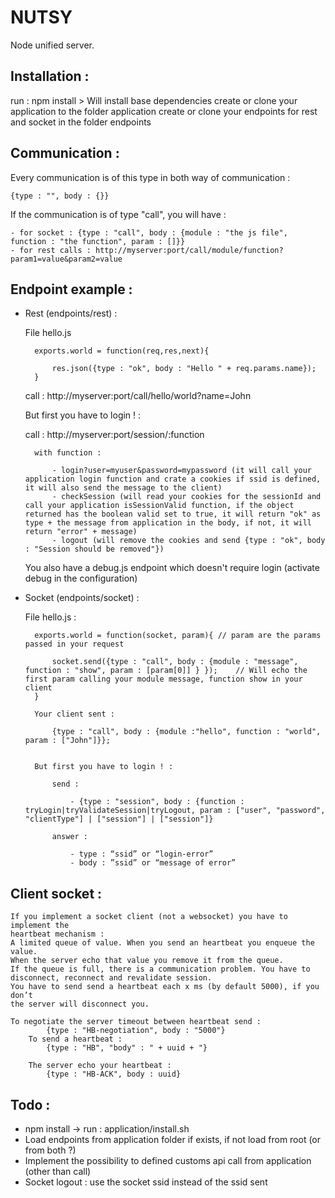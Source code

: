 NUTSY
=====

Node unified server.

Installation :
--------------

run : npm install > Will install base dependencies
create or clone your application to the folder application
create or clone your endpoints for rest and socket in the folder endpoints

Communication :
---------------

Every communication is of this type in both way of communication :

    {type : "", body : {}}

If the communication is of type "call", you will have :

    - for socket : {type : "call", body : {module : "the js file", function : "the function", param : []}}
    - for rest calls : http://myserver:port/call/module/function?param1=value&param2=value

Endpoint example :
------------------

- Rest (endpoints/rest) :

    File hello.js

        exports.world = function(req,res,next){

            res.json({type : "ok", body : "Hello " + req.params.name});
        }

    call : http://myserver:port/call/hello/world?name=John

    But first you have to login ! :

    call : http://myserver:port/session/:function

        with function :

            - login?user=myuser&password=mypassword (it will call your application login function and crate a cookies if ssid is defined, it will also send the message to the client)
            - checkSession (will read your cookies for the sessionId and call your application isSessionValid function, if the object returned has the boolean valid set to true, it will return "ok" as type + the message from application in the body, if not, it will return "error" + message)
            - logout (will remove the cookies and send {type : "ok", body : "Session should be removed"})


    You also have a debug.js endpoint which doesn't require login (activate debug in the configuration)


- Socket (endpoints/socket) :

    File hello.js :

        exports.world = function(socket, param){ // param are the params passed in your request

            socket.send({type : "call", body : {module : "message", function : "show", param : [param[0]] } });    // Will echo the first param calling your module message, function show in your client
        }

        Your client sent :

            {type : "call", body : {module :"hello", function : "world", param : ["John"]}};


        But first you have to login ! :

            send :

                - {type : "session", body : {function : tryLogin|tryValidateSession|tryLogout, param : ["user", "password", "clientType"] | ["session"] | ["session"]}

            answer :

                - type : “ssid” or “login-error”
                - body : ”ssid” or “message of error”



Client socket :
---------------

    If you implement a socket client (not a websocket) you have to implement the 
    heartbeat mechanism :
    A limited queue of value. When you send an heartbeat you enqueue the value.
    When the server echo that value you remove it from the queue.
    If the queue is full, there is a communication problem. You have to 
    disconnect, reconnect and revalidate session.
    You have to send send a heartbeat each x ms (by default 5000), if you don’t 
    the server will disconnect you.

    To negotiate the server timeout between heartbeat send :
            {type : "HB-negotiation", body : "5000"}
        To send a heartbeat :
            {type : "HB", "body" : " + uuid + "}

        The server echo your heartbeat :
            {type : "HB-ACK", body : uuid}



Todo :
------

- npm install -> run : application/install.sh
- Load endpoints from application folder if exists, if not load from root (or from both ?)
- Implement the possibility to defined customs api call from application (other than call)
- Socket logout : use the socket ssid instead of the ssid sent 